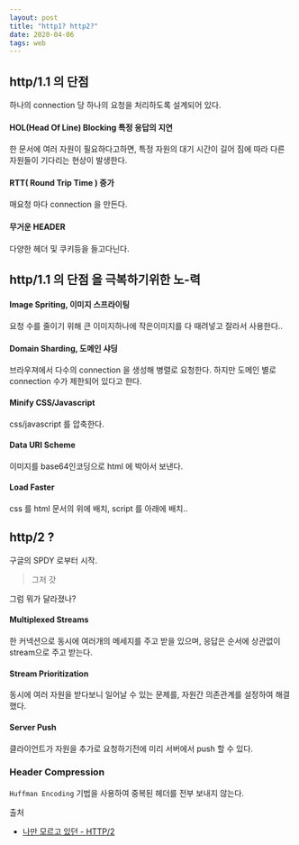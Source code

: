 ```yaml
---
layout: post
title: "http1? http2?"
date: 2020-04-06
tags: web
---
```


## http/1.1 의 단점
하나의 connection 당 하나의 요청을 처리하도록 설계되어 있다.

#### HOL(Head Of Line) Blocking 특정 응답의 지연
한 문서에 여러 자원이 필요하다고하면, 특정 자원의 대기 시간이 길어 짐에 따라 다른 자원들이 기다리는 현상이 발생한다.

#### RTT( Round Trip Time ) 증가
매요청 마다 connection 을 만든다.

#### 무거운 HEADER
다양한 헤더 및 쿠키등을 들고다닌다.

## http/1.1 의 단점 을 극복하기위한 노-력

#### Image Spriting, 이미지 스프라이팅
요청 수를 줄이기 위해 큰 이미지하나에 작은이미지를 다 때려넣고 잘라서 사용한다..
#### Domain Sharding, 도메인 샤딩
브라우져에서 다수의 connection 을 생성해 병렬로 요청한다. 하지만 도메인 별로 connection 수가 제한되어 있다고 한다.
#### Minify CSS/Javascript
css/javascript 를 압축한다.

#### Data URI Scheme
이미지를 base64인코딩으로 html 에 박아서 보낸다.

#### Load Faster
css 를 html 문서의 위에 배치, script 를 아래에 배치..

## http/2 ?

구글의 SPDY 로부터 시작.
> 그저 갓

그럼 뭐가 달라졌나?

#### Multiplexed Streams
한 커넥션으로 동시에 여러개의 메세지를 주고 받을 있으며, 응답은 순서에 상관없이 stream으로 주고 받는다.

#### Stream Prioritization
동시에 여러 자원을 받다보니 일어날 수 있는 문제를, 자원간 의존관계를 설정하여 해결했다.

#### Server Push
클라이언트가 자원을 추가로 요청하기전에 미리 서버에서 push 할 수 있다.

### Header Compression
`Huffman Encoding` 기법을 사용하여 중복된 헤더를 전부 보내지 않는다.

출처
- [나만 모르고 있던 - HTTP/2](https://www.popit.kr/%EB%82%98%EB%A7%8C-%EB%AA%A8%EB%A5%B4%EA%B3%A0-%EC%9E%88%EB%8D%98-http2/)
